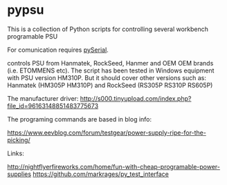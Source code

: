 # pypsu

This is a collection of Python scripts for controlling several workbench programable PSU

For comunication requires [pySerial](http://pyserial.sourceforge.net/).  

 controls PSU from Hanmatek, RockSeed, Hanmer and OEM OEM brands (i.e. ETOMMENS etc).
The script has been tested in Windows equipment with PSU version HM310P. But it should cover other versions such as: Hanmatek (HM305P HM310P) and RockSeed (RS305P RS310P RS605P) 

The manufacturer driver:
http://s000.tinyupload.com/index.php?file_id=96163148851483775673

The programing commands are based in blog info:

  https://www.eevblog.com/forum/testgear/power-supply-ripe-for-the-picking/

Links:

  http://nightflyerfireworks.com/home/fun-with-cheap-programable-power-supplies
  https://github.com/markrages/py_test_interface
